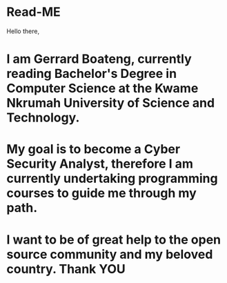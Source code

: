 # Read-ME
Hello there, 
# I am  Gerrard Boateng, currently reading Bachelor's Degree in Computer Science at the Kwame Nkrumah University of Science and Technology.
# My goal is to become a Cyber Security Analyst, therefore I am currently undertaking programming courses to guide me through my path.
# I want to be of great help to the open source community and my beloved country. Thank YOU
